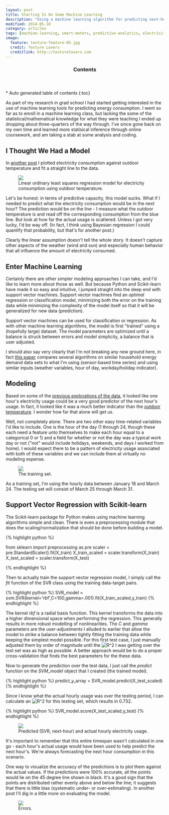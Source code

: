 ```yaml
---
layout: post
title: Starting In On Some Machine Learning
description: "Using a machine learning algorithm for predicting next-hour electricity consumption."
modified: 2014-05-10
category: articles
tags: [machine-learning, smart-meters, predictive-analytics, electricity, demand-side, support-vector-machine]
image:
  feature: texture-feature-05.jpg
  credit: Texture Lovers
  creditlink: http://texturelovers.com
---
```


<section id="table-of-contents" class="toc">
  <header>
    <h3>Contents</h3>
  </header>
<div id="drawer" markdown="1">
*  Auto generated table of contents
{:toc}
</div>
</section><!-- /#table-of-contents -->

As part of my research in grad school I had started getting interested in the use of machine learning tools for predicting energy consumption.  I went so far as to enroll in a machine learning class, but lacking the some of the statistical/mathematical knowledge for what they were teaching I ended up dropping about three-quarters of the way through.  I've since gone back on my own time and learned more statisical inference through online coursework, and am taking a stab at some analysis and coding.

## I Thought We Had a Model

In <a href="{{ site.url }}/articles/Energy-Use-and-Weather/">another post</a> I plotted electricity consumption against outdoor temperature and fit a straight line to the data.  

<figure>
  <a href="{{ site.url }}/images/Elec_and_Temp_OLS.png"><img src="{{ site.url }}/images/Elec_and_Temp_OLS.png"></a>
  <figcaption>Linear ordinary least squares regression model for electricity consumption using outdoor temperature.</figcaption>
</figure>

Let's be honest: in terms of predictive capacity, this model sucks.  What if I needed to predict what the electricity consumption would be in the next hour?  The prediction would be on the line - I measure what the outdoor temperature is and read off the corresponding consumption from the blue line.  But look at how far the actual usage is scattered.  Unless I got very lucky, I'd be way off.  (In fact, I think using Bayesian regression I could quantify that probability, but that's for another post.)

Clearly the linear assumption doesn't tell the whole story.  It doesn't capture other aspects of the weather (wind and sun) and especially human behavior that all influence the amount of electricity consumed.  

## Enter Machine Learning

Certainly there are other simpler modeling approaches I can take, and I'd like to learn more about those as well.  But because Python and Scikit-learn have made it so easy and intuitive, I jumped straight into the deep end with support vector machines.  Support vector machines find an *optimal* regression or classification model, minimizing both the error on the training data while minimizing the complexity of the model itself so that it will be generalized for new data (prediction).

Support vector machines can be used for classification or regression.  As with other machine learning algorithms, the model is first "trained" using a (hopefully large) dataset.  The model parameters are optimized until a balance is struck between errors and model simplicity, a balance that is user adjusted.

I should also say very clearly that I'm not breaking any new ground here, in fact <a href='http://web.eecs.utk.edu/~leparker/publications/Energy-Buildings-2012.pdf'>this paper</a> compares several algorithms on similar household energy demand data sets to what I'm using (sensor-based time series) and using similar inputs (weather variables, hour of day, workday/holiday indicator).

## Modeling

Based on some of the <a href='{{ site.url }}/articles/Autocorrelation'>previous explorations of the data</a>, it looked like one hour's electricity usage could be a very good predictor of the next hour's usage.  In fact, it looked like it was a much better indicator than the <a href='{{ site.url }}/articles/Energy-Use-and-Weather'>outdoor temperature</a>.  I wonder how far that alone will get us.

Well, not completely alone.  There are two other easy time-related variables I'd like to include.  One is the hour of the day (1 through 24, though these each need a feature unto themselves to make each hour equal to a categorical 0 or 1) and a field for whether or not the day was a typical work day or not ("not" would include holidays, weekends, and days I worked from home).  I would expect there to be a pattern of electricity usage associated with both of these variables and we can include them at virtually no modeling expense.

<figure>
  <a href="{{ site.url }}/images/SVM_training_set.png"><img src="{{ site.url }}/images/SVM_training_set.png"></a>
  <figcaption>The training set.</figcaption>
</figure>

As a training set, I'm using the hourly data between January 18 and March 24.  The testing set will consist of March 25 through March 31.

## Support Vector Regression with Scikit-learn

The Scikit-learn package for Python makes using machine learning algorithms simple and clean.  There is even a preprocessing module that does the scaling/normalization that should be done before building a model.

{% highlight python %}

from sklearn import preprocessing as pre
scaler = pre.StandardScaler().fit(X_train)
X_train_scaled = scaler.transform(X_train)
X_test_scaled = scaler.transform(X_test)

{% endhighlight %}

Then to actually train the support vector regression model, I simply call the *fit* function of the SVR class using the training data-target pairs.

{% highlight python %}
SVR_model = svm.SVR(kernel='rbf',C=100,gamma=.001).fit(X_train_scaled,y_train)
{% endhighlight %}

The kernel *rbf* is a radial basis function.  This kernel transforms the data into a higher dimensional space when performing the regression.  This generally results in more robust modelling of nonlinearities.  The *C* and *gamma* parameters are the user-adjustments I alluded to earlier that allow the model to strike a balance between tightly fitting the training data while keeping the simplest model possible.  For this first test case, I just manually adjusted them by order of magnitude until the <img src="http://latex.codecogs.com/png.latex?R^2" alt="R^2">  I was getting over the test set was as high as possible.  A better approach would be to do a proper cross-validation that finds the best parameters for the these data.

Now to generate the prediction over the test data, I just call the *predict* function on the *SVM_model* object that I created (the trained model).

{% highlight python %}
predict_y_array = SVR_model.predict(X_test_scaled)
{% endhighlight %}

Since I know what the actual hourly usage was over the testing period, I can calculate an <img src="http://latex.codecogs.com/png.latex?R^2" alt="R^2"> for this testing set, which results in 0.732.

{% highlight python %}
SVR_model.score(X_test_scaled,y_test)
{% endhighlight %}

<figure>
  <a href="{{ site.url }}/images/SVM_predict_TS.png"><img src="{{ site.url }}/images/SVM_predict_TS.png"></a>
  <figcaption>Predicted (SVR, next-hour) and actual hourly electricity usage.</figcaption>
</figure>

It's important to remember that this entire timespan wasn't calculated in one go - each hour's actual usage would have been used to help predict the next hour's.  We're always forecasting the next hour consumption in this scenario.

One way to visualize the accuracy of the predictions is to plot them against the actual values.  If the predictions were 100% accurate, all the points would lie on the 45 degree line shown in black.  It's a good sign that the points are distributed rather evenly above and below the line; it suggests that there is little bias (systematic under- or over-estimating).  In another post I'll dig in a little more on evaluating the model.

<figure>
  <a href="{{ site.url }}/images/SVM_plot_errors.png"><img src="{{ site.url }}/images/SVM_plot_errors.png"></a>
  <figcaption>Errors.</figcaption>
</figure>


